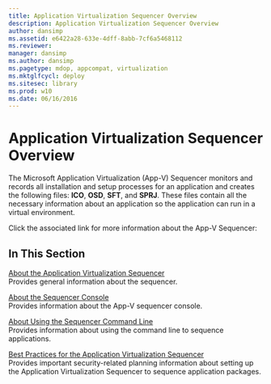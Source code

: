 ```yaml
---
title: Application Virtualization Sequencer Overview
description: Application Virtualization Sequencer Overview
author: dansimp
ms.assetid: e6422a28-633e-4dff-8abb-7cf6a5468112
ms.reviewer: 
manager: dansimp
ms.author: dansimp
ms.pagetype: mdop, appcompat, virtualization
ms.mktglfcycl: deploy
ms.sitesec: library
ms.prod: w10
ms.date: 06/16/2016
---
```



# Application Virtualization Sequencer Overview


The Microsoft Application Virtualization (App-V) Sequencer monitors and records all installation and setup processes for an application and creates the following files: **ICO**, **OSD**, **SFT**, and **SPRJ**. These files contain all the necessary information about an application so the application can run in a virtual environment.

Click the associated link for more information about the App-V Sequencer:

## In This Section


<a href="" id="about-the-application-virtualization-sequencer"></a>[About the Application Virtualization Sequencer](about-the-application-virtualization-sequencer.md)  
Provides general information about the sequencer.

<a href="" id="about-the-sequencer-console"></a>[About the Sequencer Console](about-the-sequencer-console.md)  
Provides information about the App-V sequencer console.

<a href="" id="about-using-the-sequencer-command-line"></a>[About Using the Sequencer Command Line](about-using-the-sequencer-command-line.md)  
Provides information about using the command line to sequence applications.

<a href="" id="best-practices-for-the-application-virtualization-sequencer"></a>[Best Practices for the Application Virtualization Sequencer](best-practices-for-the-application-virtualization-sequencer-sp1.md)  
Provides important security-related planning information about setting up the Application Virtualization Sequencer to sequence application packages.

 

 





